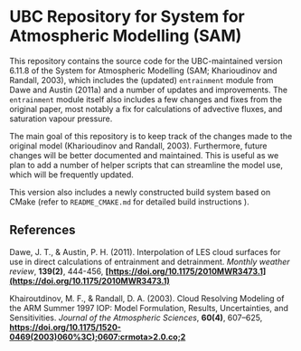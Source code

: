 # UBC Repository for System for Atmospheric Modelling (SAM)

This repository contains the source code for the UBC-maintained version 6.11.8 of the System for Atmospheric Modelling (SAM; Kharioudinov and Randall, 2003), which includes the (updated) `entrainment` module from Dawe and Austin (2011a) and a number of updates and improvements. The `entrainment` module itself also includes a few changes and fixes from the original paper, most notably a fix for calculations of advective fluxes, and saturation vapour pressure.

The main goal of this repository is to keep track of the changes made to the original model (Kharioudinov and Randall, 2003). Furthermore, future changes will be better documented and maintained. This is useful as we plan to add a number of helper scripts that can streamline the model use, which will be frequently updated.

This version also includes a newly constructed build system based on CMake (refer to `README_CMAKE.md` for detailed build instructions ). 


## References

Dawe, J. T., & Austin, P. H. (2011). Interpolation of LES cloud surfaces for use in direct calculations of entrainment and detrainment. *Monthly weather review*, **139(2)**, 444-456, **[https://doi.org/10.1175/2010MWR3473.1](https://doi.org/10.1175/2010MWR3473.1)**

Khairoutdinov, M. F., & Randall, D. A. (2003). Cloud Resolving Modeling of the ARM Summer 1997 IOP: Model Formulation, Results, Uncertainties, and Sensitivities. *Journal of the Atmospheric Sciences*, **60(4)**, 607–625, **[https://doi.org/10.1175/1520-0469(2003)060%3C);0607:crmota>2.0.co;2](https://doi.org/10.1175/1520-0469(2003)060<0607:CRMOTA>2.0.CO;2)**
